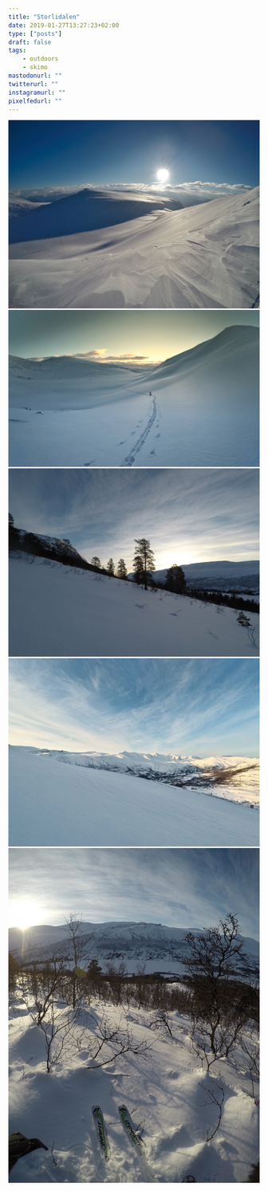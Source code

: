 ```yaml
---
title: "Storlidalen"
date: 2019-01-27T13:27:23+02:00
type: ["posts"]
draft: false
tags:
    - outdoors
    - skimo
mastodonurl: ""
twitterurl: ""
instagramurl: ""
pixelfedurl: ""
---
```


![](/posts/20190127-storlidalen/storlidalen1.jpg)
![](/posts/20190127-storlidalen/storlidalen2.jpg)
![](/posts/20190127-storlidalen/storlidalen3.jpg)
![](/posts/20190127-storlidalen/storlidalen4.jpg)
![](/posts/20190127-storlidalen/storlidalen5.jpg)
